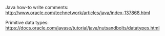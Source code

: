 Java how-to write comments:
http://www.oracle.com/technetwork/articles/java/index-137868.html

Primitive data types:
https://docs.oracle.com/javase/tutorial/java/nutsandbolts/datatypes.html